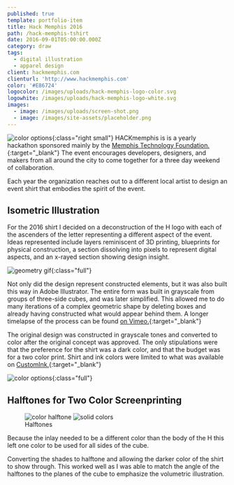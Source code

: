 ```yaml
---
published: true
template: portfolio-item
title: Hack Memphis 2016
path: /hack-memphis-tshirt
date: 2016-09-01T05:00:00.000Z
category: draw
tags:
  - digital illustration
  - apparel design
client: hackmemphis.com
clienturl: 'http://www.hackmemphis.com'
color: '#E86724'
logocolor: /images/uploads/hack-memphis-logo-color.svg
logowhite: /images/uploads/hack-memphis-logo-white.svg
images:
  - image: /images/uploads/screen-shot.png
  - image: /images/site-assets/placeholder.png
---
```


![color options](/assets/images/portfolio/hack-memphis-2016/logo.png){:class="right small"}
HACKmemphis is is a yearly hackathon sponsored mainly by the [Memphis Technology Foundation.](http://www.memphistechnology.org/){:target="_blank"} The event encourages developers, designers, and makers from all around the city to come together for a three day weekend of collaboration.

Each year the organization reaches out to a different local artist to design an event shirt that embodies the spirit of the event.

## Isometric Illustration

For the 2016 shirt I decided on a deconstruction of the H logo with each of the ascenders of the letter representing a different aspect of the event. Ideas represented include layers reminiscent of 3D printing, blueprints for physical construction, a section dissolving into pixels to represent digital aspects, and an x-rayed section showing design insight.

![geometry gif](/assets/images/portfolio/hack-memphis-2016/geometry.gif){:class="full"}

Not only did the design represent constructed elements, but it was also built this way in Adobe Illustrator. The entire form was built in grayscale from groups of three-side cubes, and was later simplified. This allowed me to do many iterations of a complex geometric shape by deleting boxes and already having constructed what would appear behind them. A longer timelapse of the process can be found [on Vimeo.](https://vimeo.com/231281744){:target="_blank"}

The original design was constructed in grayscale tones and converted to color after the original concept was approved. The only stipulations were that the preference for the shirt was a dark color, and that the budget was for a two color print. Shirt and ink colors were limited to what was available on [CustomInk.](https://www.customink.com/products/styles/canvas-tri-blend-t-shirt/242000){:target="_blank"}

![color options](/assets/images/portfolio/hack-memphis-2016/color-options.jpg){:class="full"}

## Halftones for Two Color Screenprinting

<figure class="compare left">
    <img src="/assets/images/portfolio/hack-memphis-2016/hover-screen-2.jpg" alt="color halftone">
    <img src="/assets/images/portfolio/hack-memphis-2016/hover-solid-2.jpg" alt="solid colors">
    <figcaption>Halftones</figcaption>
</figure>
Because the inlay needed to be a different color than the body of the H this left one color to be used for all sides of the cube.

Converting the shades to halftone and allowing the darker color of the shirt to show through. This worked well as I was able to match the angle of the halftones to the planes of the cube to emphasize the volumetric illustration.
